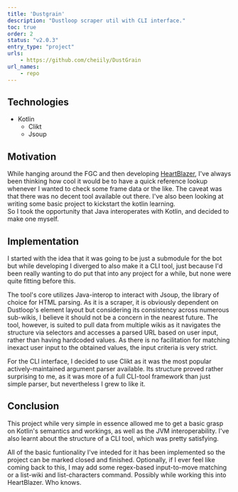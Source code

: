 ```yaml
---
title: 'Dustgrain'
description: "Dustloop scraper util with CLI interface."
toc: true
order: 2
status: "v2.0.3"
entry_type: "project"
urls:
    - https://github.com/cheiily/DustGrain
url_names:
    - repo
---
```


## Technologies

- Kotlin
	- Clikt
	- Jsoup

## Motivation

While hanging around the FGC and then developing [HeartBlazer](/projects/heartblazer), I've always been thinking how cool it would be to have a quick reference lookup whenever I wanted to check some frame data or the like. The caveat was that there was no decent tool available out there. I've also been looking at writing some basic project to kickstart the kotlin learning.\
So I took the opportunity that Java interoperates with Kotlin, and decided to make one myself.

## Implementation

I started with the idea that it was going to be just a submodule for the bot but while developing I diverged to also make it a CLI tool, just because I'd been really wanting to do put that into any project for a while, but none were quite fitting before this. 

The tool's core utilizes Java-interop to interact with Jsoup, the library of choice for HTML parsing.
As it is a scraper, it is obviously dependent on Dustloop's element layout but considering its consistency across numerous sub-wikis, I believe it should not be a concern in the nearest future.
The tool, however, is suited to pull data from multiple wikis as it navigates the structure via selectors and accesses a parsed URL based on user input, rather than having hardcoded values. As there is no facilitation for matching inexact user input to the obtained values, the input criteria is very strict.

For the CLI interface, I decided to use Clikt as it was the most popular actively-maintained argument parser available. Its structure proved rather surprising to me, as it was more of a full CLI-tool framework than just simple parser, but nevertheless I grew to like it.

## Conclusion

This project while very simple in essence allowed me to get a basic grasp on Kotlin's semantics and workings, as well as the JVM interoperability. I've also learnt about the structure of a CLI tool, which was pretty satisfying.

All of the basic funtionality I've inteded for it has been implemented so the project can be marked closed and finished.
Optionally, if I ever feel like coming back to this, I may add some regex-based input-to-move matching or a list-wiki and list-characters command. Possibly while working this into HeartBlazer. Who knows.